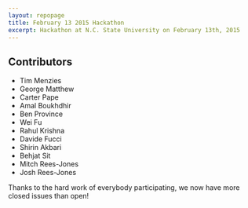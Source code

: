 ```yaml
---
layout: repopage
title: February 13 2015 Hackathon
excerpt: Hackathon at N.C. State University on February 13th, 2015
---
```


## Contributors

 * Tim Menzies
 * George Matthew
 * Carter Pape
 * Amal Boukhdhir
 * Ben Province
 * Wei Fu
 * Rahul Krishna
 * Davide Fucci
 * Shirin Akbari
 * Behjat Sit
 * Mitch Rees-Jones
 * Josh Rees-Jones

Thanks to the hard work of everybody participating, we now have more closed issues than open!
